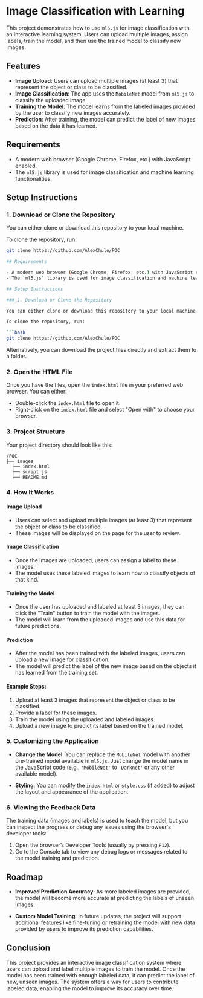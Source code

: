 
# Image Classification with Learning

This project demonstrates how to use `ml5.js` for image classification with an interactive learning system. Users can upload multiple images, assign labels, train the model, and then use the trained model to classify new images.

## Features

- **Image Upload**: Users can upload multiple images (at least 3) that represent the object or class to be classified.
- **Image Classification**: The app uses the `MobileNet` model from `ml5.js` to classify the uploaded image.
- **Training the Model**: The model learns from the labeled images provided by the user to classify new images accurately.
- **Prediction**: After training, the model can predict the label of new images based on the data it has learned.

## Requirements

- A modern web browser (Google Chrome, Firefox, etc.) with JavaScript enabled.
- The `ml5.js` library is used for image classification and machine learning functionalities.

## Setup Instructions

### 1. Download or Clone the Repository

You can either clone or download this repository to your local machine.

To clone the repository, run:

```bash
git clone https://github.com/AlexChulo/POC

## Requirements

- A modern web browser (Google Chrome, Firefox, etc.) with JavaScript enabled.
- The `ml5.js` library is used for image classification and machine learning functionalities.

## Setup Instructions

### 1. Download or Clone the Repository

You can either clone or download this repository to your local machine.

To clone the repository, run:

```bash
git clone https://github.com/AlexChulo/POC
```

Alternatively, you can download the project files directly and extract them to a folder.

### 2. Open the HTML File

Once you have the files, open the `index.html` file in your preferred web browser. You can either:

- Double-click the `index.html` file to open it.
- Right-click on the `index.html` file and select "Open with" to choose your browser.

### 3. Project Structure

Your project directory should look like this:

```
/POC
├── images
  ├── index.html
  ├── script.js
  ├── README.md
```

### 4. How It Works

#### Image Upload
- Users can select and upload multiple images (at least 3) that represent the object or class to be classified.
- These images will be displayed on the page for the user to review.

#### Image Classification
- Once the images are uploaded, users can assign a label to these images.
- The model uses these labeled images to learn how to classify objects of that kind.

#### Training the Model
- Once the user has uploaded and labeled at least 3 images, they can click the "Train" button to train the model with the images.
- The model will learn from the uploaded images and use this data for future predictions.

#### Prediction
- After the model has been trained with the labeled images, users can upload a new image for classification.
- The model will predict the label of the new image based on the objects it has learned from the training set.

#### Example Steps:
1. Upload at least 3 images that represent the object or class to be classified.
2. Provide a label for these images.
3. Train the model using the uploaded and labeled images.
4. Upload a new image to predict its label based on the trained model.

### 5. Customizing the Application

- **Change the Model**: 
  You can replace the `MobileNet` model with another pre-trained model available in `ml5.js`. Just change the model name in the JavaScript code (e.g., `'MobileNet'` to `'Darknet'` or any other available model).
  
- **Styling**: 
  You can modify the `index.html` or `style.css` (if added) to adjust the layout and appearance of the application.

### 6. Viewing the Feedback Data

The training data (images and labels) is used to teach the model, but you can inspect the progress or debug any issues using the browser's developer tools:

1. Open the browser’s Developer Tools (usually by pressing `F12`).
2. Go to the Console tab to view any debug logs or messages related to the model training and prediction.

## Roadmap

- **Improved Prediction Accuracy**:
As more labeled images are provided, the model will become more accurate at predicting the labels of unseen images.
  
- **Custom Model Training**: In future updates, the project will support additional features like fine-tuning or retraining the model with new data provided by users to improve its prediction capabilities.

## Conclusion

This project provides an interactive image classification system where users can upload and label multiple images to train the model. Once the model has been trained with enough labeled data, it can predict the label of new, unseen images. The system offers a way for users to contribute labeled data, enabling the model to improve its accuracy over time.

